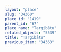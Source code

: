 ```yaml
---
layout: "place"
slug: "34360"
place_id: "1419"
parent_id: "67"
place_name: "Targibātu"
related_objects: "5539"
title: "Targibātu"
previous_item: "34363"
---
```

